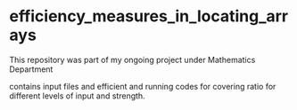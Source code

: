 # efficiency_measures_in_locating_arrays
This repository was part of my ongoing project under Mathematics Department

contains input files and efficient and running codes for covering ratio for different levels of input and strength.
